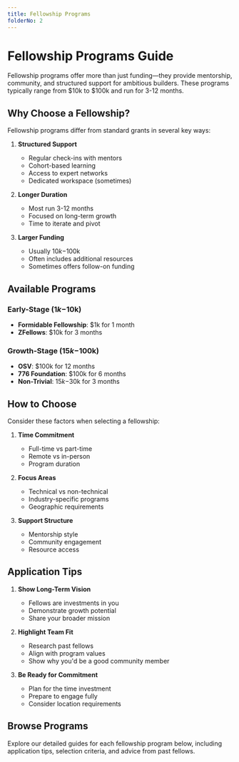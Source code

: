 ```yaml
---
title: Fellowship Programs
folderNo: 2
---
```


# Fellowship Programs Guide

Fellowship programs offer more than just funding—they provide mentorship, community, and structured support for ambitious builders. These programs typically range from $10k to $100k and run for 3-12 months.

## Why Choose a Fellowship?

Fellowship programs differ from standard grants in several key ways:

1. **Structured Support**
   - Regular check-ins with mentors
   - Cohort-based learning
   - Access to expert networks
   - Dedicated workspace (sometimes)

2. **Longer Duration**
   - Most run 3-12 months
   - Focused on long-term growth
   - Time to iterate and pivot

3. **Larger Funding**
   - Usually $10k-$100k
   - Often includes additional resources
   - Sometimes offers follow-on funding

## Available Programs

### Early-Stage ($1k-$10k)
- **Formidable Fellowship**: $1k for 1 month
- **ZFellows**: $10k for 3 months
  
### Growth-Stage ($15k-$100k)
- **OSV**: $100k for 12 months
- **776 Foundation**: $100k for 6 months
- **Non-Trivial**: $15k-$30k for 3 months

## How to Choose

Consider these factors when selecting a fellowship:

1. **Time Commitment**
   - Full-time vs part-time
   - Remote vs in-person
   - Program duration

2. **Focus Areas**
   - Technical vs non-technical
   - Industry-specific programs
   - Geographic requirements

3. **Support Structure**
   - Mentorship style
   - Community engagement
   - Resource access

## Application Tips

1. **Show Long-Term Vision**
   - Fellows are investments in you
   - Demonstrate growth potential
   - Share your broader mission

2. **Highlight Team Fit**
   - Research past fellows
   - Align with program values
   - Show why you'd be a good community member

3. **Be Ready for Commitment**
   - Plan for the time investment
   - Prepare to engage fully
   - Consider location requirements

## Browse Programs

Explore our detailed guides for each fellowship program below, including application tips, selection criteria, and advice from past fellows.

